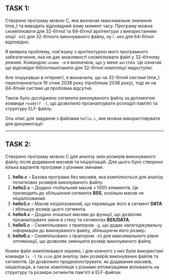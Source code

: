 ## TASK 1:

Cтворено програму мовою C, яка визначає максимальне значення time_t та виводить відповідний йому момент часу. Програму можна скомпілювати для 32-бітної та 64-бітної архітектури з використанням опції `-m32` для 32-бітного виконуваного файлу, ну і `-m64` для 64-бітної відповідно.

Я виявила проблему, пов'язану з архітектурою мого програмного забезпечення, яка не дає можливості скомпілювати файл у 32-бітному режимі.
Командою `uname -m` я визначила, що у мене `aarch64`. Це означає що відповідні бібліотеки/пакети для 32-бітної компіляції недоступні.

Але пошукавши в інтернеті, я визначила, що на 32-бітній системі time_t переповнюється 19 січня 2038 року (проблема 2038 року), тоді як на 64-бітній системі ця проблема відсутня. 

Також було досліджено сегменти виконуваного файлу за допомогою команди `readelf -l`, що дозволило проаналізувати розподіл пам’яті та структуру ELF-файлу.

Ось опис для завдання з файлами `hello.c`, яке можна використовувати для документації:

---

## TASK 2:

Створено програму мовою C для аналізу змін розмірів виконуваного файлу після додавання масивів та ініціалізацій. Для цього було створено кілька варіантів програми з різними змінами:

1. **hello.c** – Базова програма без масивів, яка компілюється для аналізу початкових розмірів виконуваного файлу.
2. **hello2.c** – Додано глобальний масив з 1000 елементів. Це призводить до збільшення сегмента **BSS**, оскільки масив не ініціалізований.
3. **hello3.c** – Масив ініціалізований, що переміщає його в сегмент **DATA** і збільшує розмір цього сегмента.
4. **hello4.c** – Додано локальні масиви до функції, що дозволяє проаналізувати зміни в стеку та сегментах **BSS/DATA**.
5. **hello5.c** – Скомпільовано з прапором `-g`, що додає налагоджувальну інформацію до виконуваного файлу, збільшуючи його розмір.
6. **hello6.c** – Скомпільовано з прапором `-O3` для максимального рівня оптимізації, що дозволяє зменшити розмір виконуваного файлу.

Кожен файл компілювався окремо, і для кожного з них були використані команди `ls -l` та `size` для аналізу змін розмірів виконуваних файлів та сегментів. Це дозволило продемонструвати, як додавання масивів, ініціалізація, а також компіляція з різними оптимізаціями впливають на структуру та розміри сегментів пам'яті в ELF-файлах.